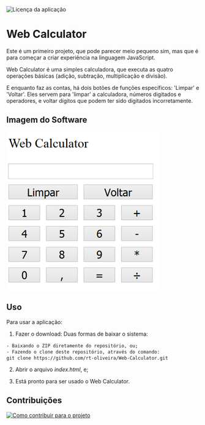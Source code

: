 ![Licença da aplicação](https://img.shields.io/github/license/rt-oliveira/Web-Calculator.svg)

# Web Calculator

Este é um primeiro projeto, que pode parecer meio pequeno sim, mas que é para começar a criar experiência na linguagem JavaScript.

Web Calculator é uma simples calculadora, que executa as quatro operações básicas (adição, subtração, multiplicação e divisão).

E enquanto faz as contas, há dois botões de funções específicos: 'Limpar' e 'Voltar'. Eles servem para 'limpar' a calculadora, números digitados e operadores, e voltar dígitos que podem ter sido digitados incorretamente.

## Imagem do Software

<img alt="Tela da aplicação" src="imagens/tela_calculadora.png" width=400px>

## Uso

Para usar a aplicação:

  1. Fazer o download: Duas formas de baixar o sistema:
  
    - Baixando o ZIP diretamente do repositório, ou;
    - Fazendo o clone deste repositório, através do comando:
    git clone https://github.com/rt-oliveira/Web-Calculator.git
    
  2. Abrir o arquivo *index.html*, e;
  
  3. Está pronto para ser usado o Web Calculator.
  
## Contribuições
  
[![Como contribuir para o projeto](https://img.shields.io/badge/Contribuição-Como%20Contribuir-blue.svg)](CONTRIBUTING.md)